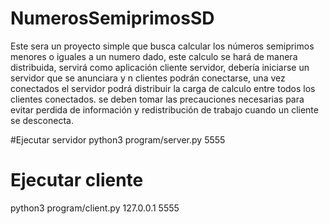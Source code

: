 # NumerosSemiprimosSD
Este sera un proyecto simple que busca calcular los números semiprimos menores o iguales a un numero dado, este calculo se hará de manera distribuida, servirá como aplicación cliente servidor,  debería iniciarse un servidor que se anunciara y n clientes podrán conectarse, una vez conectados el servidor podrá distribuir la carga de calculo entre todos los clientes conectados. se deben tomar las precauciones necesarias para evitar perdida de información y redistribución de trabajo cuando un cliente se desconecta.

#Ejecutar servidor
python3 program/server.py 5555

# Ejecutar cliente
python3 program/client.py 127.0.0.1 5555